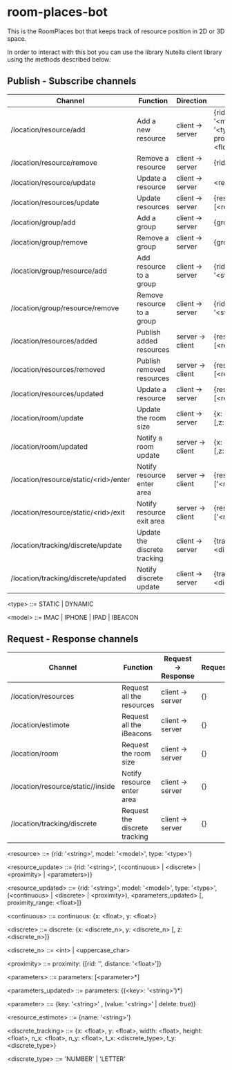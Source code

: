 # room-places-bot
This is the RoomPlaces bot that keeps track of resource position in 2D or 3D space.

In order to interact with this bot you can use the library Nutella client library using the methods described below:

## Publish - Subscribe channels

| Channel                                 | Function                     | Direction         | Content                                        |
| --------------------------------------- | ---------------------------- | ----------------- | ---------------------------------------------- |
| /location/resource/add                  | Add a new resource           | client -> server  | {rid: '\<string\>', model: '\<model\>', type: '\<type\>'[, proximity_range: \<float\>]}  |
| /location/resource/remove               | Remove a resource            | client -> server  | {rid: '\<string\>'}                            |
| /location/resource/update               | Update a resource            | client -> server  | \<resource_update\>                            |
| /location/resources/update              | Update resources             | client -> server  | {resources: [\<resource_update\>*]}            |
| /location/group/add                     | Add a group                  | client -> server  | {group: '\<string\>'}                          |
| /location/group/remove                  | Remove a group               | client -> server  | {group: '\<string\>'}                          |
| /location/group/resource/add            | Add resource to a group      | client -> server  | {rid: '\<string\>', group: '\<string\>'}       |
| /location/group/resource/remove         | Remove resource to a group   | client -> server  | {rid: '\<string\>', group: '\<string\>'}       |
| /location/resources/added               | Publish added resources      | server -> client  | {resources: [\<resource\>*]}                   |
| /location/resources/removed             | Publish removed resources    | server -> client  | {resources: [\<resource\>*]}                   |
| /location/resources/updated             | Update a resource            | client -> server  | {resources: [\<resource_updated\>*]}           |
| /location/room/update                   | Update the room size         | client -> server  | {x: \<float\>, y: \<float\> [,z:\<float\>]}    |
| /location/room/updated                  | Notify a room update         | server -> client  | {x: \<float\>, y: \<float\> [,z:\<float\>]}    |
| /location/resource/static/\<rid\>/enter | Notify resource enter area   | server -> client  | {resources: ['\<resource\>'*]}                 |
| /location/resource/static/\<rid\>/exit  | Notify resource exit area    | server -> client  | {resources: ['\<resource\>'*]}                 |
| /location/tracking/discrete/update      | Update the discrete tracking | client -> server  | {tracking: \<discrete_tracking\>|{}}           |
| /location/tracking/discrete/updated     | Notify discrete update       | client -> server  | {tracking: \<discrete_tracking\>|{}}           |

\<type\> ::= STATIC | DYNAMIC 

\<model\> ::= IMAC | IPHONE | IPAD | IBEACON

## Request - Response channels

| Channel                                | Function                      | Request -> Response | Request           | Response                                   |
| -------------------------------------- | ----------------------------- | ------------------- | ----------------- | ------------------------------------------ |
| /location/resources                    | Request all the resources     | client -> server    | {}                | {resources: [\<resource\>*]}               |
| /location/estimote                     | Request all the iBeacons      | client -> server    | {}                | {resources: [\<resource_estimote\>*]}      |
| /location/room                         | Request the room size         | client -> server    | {}                | {x: \<float\>, y: \<float\> [,z:\<float\>]}|
| /location/resource/static/<rid>/inside | Notify resource enter area    | client -> server    | {}                | {resources: ['\<resource\>'*]}             |
| /location/tracking/discrete            | Request the discrete tracking | client -> server    | {}                | {tracking: \<discrete_tracking\>|{}}       |

\<resource\> ::= {rid: '\<string\>', model: '\<model\>', type: '\<type\>'}

\<resource_update\> ::= {rid: '\<string\>', (\<continuous\> | \<discrete\> | \<proximity\> | \<parameters\>)}

\<resource_updated\> ::= {rid: '\<string\>', model: '\<model\>', type: '\<type\>', (\<continuous\> | \<discrete\> | \<proximity\>), \<parameters_updated\> [, proximity_range: \<float\>]}

\<continuous\> ::= continuous: {x: \<float\>,  y: \<float\>}

\<discrete\> ::= discrete: {x: \<discrete_n\>,  y: \<discrete_n\> [, z: \<discrete_n\>]}

\<discrete_n\> ::= \<int\> | \<uppercase_char\>

\<proximity\> ::= proximity: {[rid: '', distance: '\<float\>']}

\<parameters\> ::= parameters: [\<parameter>*]

\<parameters_updated\> ::= parameters: {(\<key\>: '\<string\>')*}

\<parameter\> ::= {key: '\<string\>' , (value: '\<string\>' | delete: true)}

\<resource_estimote\> ::= {name: '\<string\>'}

\<discrete_tracking\> ::= {x: \<float\>,  y: \<float\>, width: \<float\>, height: \<float\>, n_x: \<float\>, n_y: \<float\>, t_x: \<discrete_type\>, t_y: \<discrete_type\>}

\<discrete_type\> ::= 'NUMBER' | 'LETTER'
